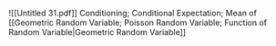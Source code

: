 
![[Untitled 31.pdf]]
Conditioning; Conditional Expectation; Mean of [[Geometric Random Variable; Poisson Random Variable; Function of Random Variable|Geometric Random Variable]]
